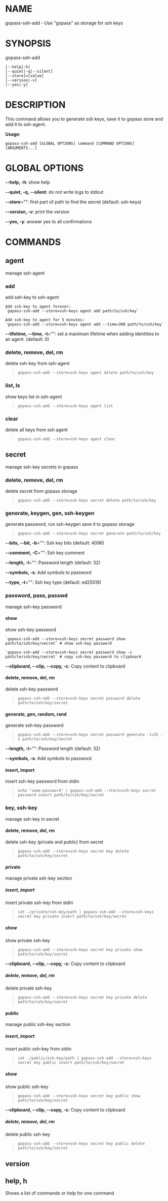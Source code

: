 # NAME

gopass-ssh-add - Use "gopass" as storage for ssh keys

# SYNOPSIS

gopass-ssh-add

```
[--help|-h]
[--quiet|-q|--silent]
[--store]=[value]
[--version|-v]
[--yes|-y]
```

# DESCRIPTION

This command allows you to generate ssh keys, save it to gopass store and add it to ssh-agent.

**Usage**:

```
gopass-ssh-add [GLOBAL OPTIONS] command [COMMAND OPTIONS] [ARGUMENTS...]
```

# GLOBAL OPTIONS

**--help, -h**: show help

**--quiet, -q, --silent**: do not write logs to stdout

**--store**="": first part of path to find the secret (default: ssh-keys)

**--version, -v**: print the version

**--yes, -y**: answer yes to all confirmations


# COMMANDS

## agent

manage ssh-agent

### add

add ssh-key to ssh-agent

    Add ssh-key to agent forever:
    `gopass-ssh-add --store=ssh-keys agent add path/to/ssh/key`
    
    Add ssh-key to agent for 5 minutes:
    `gopass-ssh-add --store=ssh-keys agent add --time=300 path/to/ssh/key`

**--lifetime, --time, -t**="": set a maximum lifetime when adding identities to an agent. (default: 0)

### delete, remove, del, rm

delete ssh-key from ssh-agent

>`gopass-ssh-add --store=ssh-keys agent delete path/to/ssh/key`

### list, ls

show keys list in ssh-agent

>`gopass-ssh-add --store=ssh-keys agent list`

### clear

delete all keys from ssh agent

>`gopass-ssh-add --store=ssh-keys agent clear`

## secret

manage ssh-key secrets in gopass

### delete, remove, del, rm

delete secret from gopass storage

>`gopass-ssh-add --store=ssh-keys secret delete path/to/ssh/key`

### generate, keygen, gen, ssh-keygen

generate password, run ssh-keygen save it to gopass storage

>`gopass-ssh-add --store=ssh-keys secret generate path/to/ssh/key`

**--bits, --bit, -b**="": Ssh key bits (default: 4096)

**--comment, -C**="": Ssh key comment

**--length, -l**="": Password length (default: 32)

**--symbols, -s**: Add symbols to password

**--type, -t**="": Ssh key type (default: ed25519)

### password, pass, passwd

manage ssh-key password

#### show

show ssh-key password

    `gopass-ssh-add --store=ssh-keys secret password show path/to/ssh/key/secret` # show ssh-key password
    
    `gopass-ssh-add --store=ssh-keys secret password show -c path/to/ssh/key/secret` # copy ssh-key password to clipboard

**--clipboard, --clip, --copy, -c**: Copy content to clipboard

#### delete, remove, del, rm

delete ssh-key password

>`gopass-ssh-add --store=ssh-keys secret password delete path/to/ssh/key/secret`

#### generate, gen, random, rand

generate ssh-key password

>`gopass-ssh-add --store=ssh-keys secret password generate -l=32 -s path/to/ssh/key/secret`

**--length, -l**="": Password length (default: 32)

**--symbols, -s**: Add symbols to password

#### insert, import

insert ssh-key password from stdin

>`echo "some-password" | gopass-ssh-add --store=ssh-keys secret password insert path/to/ssh/key/secret`

### key, ssh-key

manage ssh-key in secret

#### delete, remove, del, rm

delete ssh-key (private and public) from secret

>`gopass-ssh-add --store=ssh-keys secret key delete path/to/ssh/key/secret`

#### private

manage private ssh-key section

##### insert, import

insert private ssh-key from stdin

>`cat ./private/ssh-key/path | gopass-ssh-add --store=ssh-keys secret key private insert path/to/ssh/key/secret`

##### show

show private ssh-key

>`gopass-ssh-add --store=ssh-keys secret key private show path/to/ssh/key/secret`

**--clipboard, --clip, --copy, -c**: Copy content to clipboard

##### delete, remove, del, rm

delete private ssh-key

>`gopass-ssh-add --store=ssh-keys secret key private delete path/to/ssh/key/secret`

#### public

manage public ssh-key section

##### insert, import

insert public ssh-key from stdin

>`cat ./public/ssh-key/path | gopass-ssh-add --store=ssh-keys secret key public insert path/to/ssh/key/secret`

##### show

show public ssh-key

>`gopass-ssh-add --store=ssh-keys secret key public show path/to/ssh/key/secret`

**--clipboard, --clip, --copy, -c**: Copy content to clipboard

##### delete, remove, del, rm

delete public ssh-key

>`gopass-ssh-add --store=ssh-keys secret key public delete path/to/ssh/key/secret`

## version


## help, h

Shows a list of commands or help for one command
